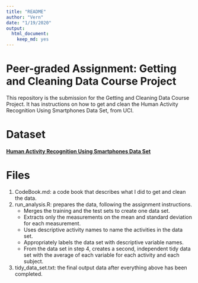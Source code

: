 ```yaml
---
title: "README"
author: "Vern"
date: "1/19/2020"
output:
  html_document:
    keep_md: yes
---
```



# Peer-graded Assignment: Getting and Cleaning Data Course Project

This repository is the submission for the Getting and Cleaning Data Course Project. It has instructions on how to get and clean the Human Activity Recognition Using Smartphones Data Set, from UCI.

# Dataset

#### [Human Activity Recognition Using Smartphones Data Set](http://archive.ics.uci.edu/ml/datasets/Human+Activity+Recognition+Using+Smartphones)

# Files

1. CodeBook.md: a code book that describes what I did to get and clean the data.
2. run_analysis.R: prepares the data, following the assignment instructions.
   * Merges the training and the test sets to create one data set.
   * Extracts only the measurements on the mean and standard deviation for each measurement.
   * Uses descriptive activity names to name the activities in the data set.
   * Appropriately labels the data set with descriptive variable names.
   * From the data set in step 4, creates a second, independent tidy data set with the average of each variable for each activity and each subject.
3. tidy_data_set.txt: the final output data after everything above has been completed.
